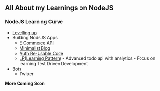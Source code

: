 ## All About my Learnings on NodeJS

### NodeJS Learning Curve
- [Levelling up](./10DaysOfNodeJS/README.md)
- Building NodeJS Apps
    - [E Commerce API](./Ecommerce/README.md)
    - [Minimalist Blog](./blog/README.md)
    - [Auth Re-Usable Code](./Auth/README.md)
    - [LP(Learning Pattern)](./LP/README.md) - Advanced todo api with analytics - Focus on learning Test Driven Development
- Bots
    - Twitter

**More Coming Soon**
